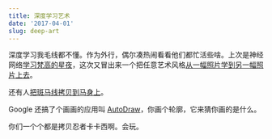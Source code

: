 ```yaml
---
title: 深度学习艺术
date: '2017-04-01'
slug: deep-art
---
```


深度学习我毛线都不懂。作为外行，偶尔凑热闹看看他们都忙活些啥。上次是神经网络[学习梵高的星夜](https://github.com/jcjohnson/neural-style)，这次又冒出来一个把任意艺术风格[从一幅照片学到另一幅照片上去](https://github.com/luanfujun/deep-photo-styletransfer)。

还有人[把斑马线拷贝到马身上](https://twitter.com/xieyihui/status/851124988903997440)。

Google 还搞了个画画的应用叫 [AutoDraw](https://www.autodraw.com)，你画个轮廓，它来猜你画的是什么。

你们一个个都是拷贝忍者卡卡西啊。会玩。
